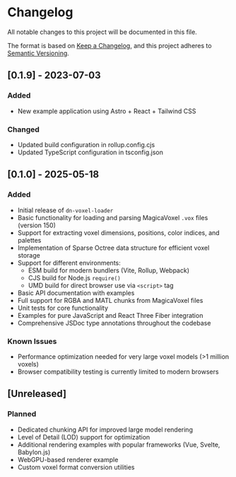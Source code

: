 # Changelog

All notable changes to this project will be documented in this file.

The format is based on [Keep a Changelog](https://keepachangelog.com/en/1.0.0/),
and this project adheres to [Semantic Versioning](https://semver.org/spec/v2.0.0.html).

## [0.1.9] - 2023-07-03

### Added

- New example application using Astro + React + Tailwind CSS

### Changed

- Updated build configuration in rollup.config.cjs
- Updated TypeScript configuration in tsconfig.json

## [0.1.0] - 2025-05-18

### Added

- Initial release of `dn-voxel-loader`
- Basic functionality for loading and parsing MagicaVoxel `.vox` files (version 150)
- Support for extracting voxel dimensions, positions, color indices, and palettes
- Implementation of Sparse Octree data structure for efficient voxel storage
- Support for different environments:
  - ESM build for modern bundlers (Vite, Rollup, Webpack)
  - CJS build for Node.js `require()`
  - UMD build for direct browser use via `<script>` tag
- Basic API documentation with examples
- Full support for RGBA and MATL chunks from MagicaVoxel files
- Unit tests for core functionality
- Examples for pure JavaScript and React Three Fiber integration
- Comprehensive JSDoc type annotations throughout the codebase

### Known Issues

- Performance optimization needed for very large voxel models (>1 million voxels)
- Browser compatibility testing is currently limited to modern browsers

## [Unreleased]

### Planned

- Dedicated chunking API for improved large model rendering
- Level of Detail (LOD) support for optimization
- Additional rendering examples with popular frameworks (Vue, Svelte, Babylon.js)
- WebGPU-based renderer example
- Custom voxel format conversion utilities
